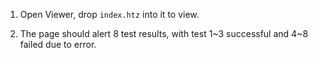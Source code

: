 1. Open Viewer, drop `index.htz` into it to view.

2. The page should alert 8 test results, with test 1~3 successful and 4~8 failed due to error.
